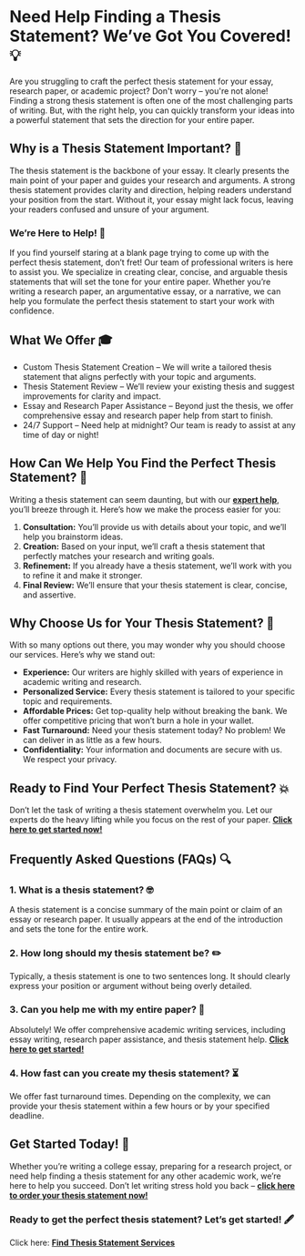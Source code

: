 # Need Help Finding a Thesis Statement? We’ve Got You Covered! 💡

Are you struggling to craft the perfect thesis statement for your essay, research paper, or academic project? Don't worry – you're not alone! Finding a strong thesis statement is often one of the most challenging parts of writing. But, with the right help, you can quickly transform your ideas into a powerful statement that sets the direction for your entire paper.

## Why is a Thesis Statement Important? 📝

The thesis statement is the backbone of your essay. It clearly presents the main point of your paper and guides your research and arguments. A strong thesis statement provides clarity and direction, helping readers understand your position from the start. Without it, your essay might lack focus, leaving your readers confused and unsure of your argument.

### We’re Here to Help! 💪

If you find yourself staring at a blank page trying to come up with the perfect thesis statement, don’t fret! Our team of professional writers is here to assist you. We specialize in creating clear, concise, and arguable thesis statements that will set the tone for your entire paper. Whether you’re writing a research paper, an argumentative essay, or a narrative, we can help you formulate the perfect thesis statement to start your work with confidence.

## What We Offer 🎓

- Custom Thesis Statement Creation – We will write a tailored thesis statement that aligns perfectly with your topic and arguments.
- Thesis Statement Review – We’ll review your existing thesis and suggest improvements for clarity and impact.
- Essay and Research Paper Assistance – Beyond just the thesis, we offer comprehensive essay and research paper help from start to finish.
- 24/7 Support – Need help at midnight? Our team is ready to assist at any time of day or night!

## How Can We Help You Find the Perfect Thesis Statement? 🤔

Writing a thesis statement can seem daunting, but with our [**expert help**](https://tinyurl.com/topessay?keyword=find+thesis+statement), you’ll breeze through it. Here’s how we make the process easier for you:

1. **Consultation:** You’ll provide us with details about your topic, and we’ll help you brainstorm ideas.
2. **Creation:** Based on your input, we’ll craft a thesis statement that perfectly matches your research and writing goals.
3. **Refinement:** If you already have a thesis statement, we’ll work with you to refine it and make it stronger.
4. **Final Review:** We’ll ensure that your thesis statement is clear, concise, and assertive.

## Why Choose Us for Your Thesis Statement? 🌟

With so many options out there, you may wonder why you should choose our services. Here’s why we stand out:

- **Experience:** Our writers are highly skilled with years of experience in academic writing and research.
- **Personalized Service:** Every thesis statement is tailored to your specific topic and requirements.
- **Affordable Prices:** Get top-quality help without breaking the bank. We offer competitive pricing that won’t burn a hole in your wallet.
- **Fast Turnaround:** Need your thesis statement today? No problem! We can deliver in as little as a few hours.
- **Confidentiality:** Your information and documents are secure with us. We respect your privacy.

## Ready to Find Your Perfect Thesis Statement? 💥

Don’t let the task of writing a thesis statement overwhelm you. Let our experts do the heavy lifting while you focus on the rest of your paper. [**Click here to get started now!**](https://tinyurl.com/topessay?keyword=find+thesis+statement)

## Frequently Asked Questions (FAQs) 🔍

### 1. What is a thesis statement? 🤓

A thesis statement is a concise summary of the main point or claim of an essay or research paper. It usually appears at the end of the introduction and sets the tone for the entire work.

### 2. How long should my thesis statement be? ✏️

Typically, a thesis statement is one to two sentences long. It should clearly express your position or argument without being overly detailed.

### 3. Can you help me with my entire paper? 📑

Absolutely! We offer comprehensive academic writing services, including essay writing, research paper assistance, and thesis statement help. [**Click here to get started!**](https://tinyurl.com/topessay?keyword=find+thesis+statement)

### 4. How fast can you create my thesis statement? ⏳

We offer fast turnaround times. Depending on the complexity, we can provide your thesis statement within a few hours or by your specified deadline.

## Get Started Today! 🏁

Whether you’re writing a college essay, preparing for a research project, or need help finding a thesis statement for any other academic work, we’re here to help you succeed. Don’t let writing stress hold you back – [**click here to order your thesis statement now!**](https://tinyurl.com/topessay?keyword=find+thesis+statement)

### Ready to get the perfect thesis statement? Let’s get started! 🖋️

Click here: [**Find Thesis Statement Services**](https://tinyurl.com/topessay?keyword=find+thesis+statement)
